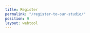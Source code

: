 ```yaml
---
title: Register
permalink: "/register-to-our-studio/"
position: 9
layout: webtool
---
```


<div class='container bg-light my-4 p-4'>

  <script src="https://widgets.healcode.com/javascripts/healcode.js"></script>

<healcode-widget data-type="registrations" data-widget-partner="object" data-widget-id="1f3924148a4" data-widget-version="0"></healcode-widget>

</div>
